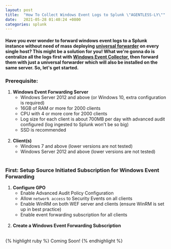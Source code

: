 ```yaml
---
layout: post
title:  "How To Collect Windows Event Logs to Splunk \"AGENTLESS-LY\""
date:   2021-05-28 01:40:24 +0800
categories: splunk
---
```


#### Have you ever wonder to forward windows event logs to a Splunk instance without need of mass deploying [universal forwarder](https://docs.splunk.com/Splexicon:Universalforwarder) on every single host? This might be a solution for you! What we're gonna do is centralize all the logs first with [Windows Event Collector](https://docs.microsoft.com/en-us/windows/win32/wec/windows-event-collector), then forward them with just a universal forwarder which will also be installed on the same server. So, let's get started.

### Prerequisite:
1. **Windows Event Forwarding Server**
    - Windows Server 2012 and above (or Windows 10, extra configuration is required)
    - 16GB of RAM or more for 2000 clients
    - CPU with 4 or more core for 2000 clients
    - Log size for each client is about 700MB per day with advanced audit configured (log ingested to Splunk won't be so big)
    - SSD is recommended
    <br><br>
2. **Client(s)**
    - Windows 7 and above (lower versions are not tested)
    - Windows Server 2012 and above (lower versions are not tested)
    <br><br>

### First: Setup Source Initiated Subscription for Windows Event Forwarding
1. **Configure GPO**
    - Enable Advanced Audit Policy Configuration
    - Allow `network access` to Security Events on all clients
    - Enable WinRM on both WEF server and clients (ensure WinRM is set up in best practice)
    - Enable event forwarding subscription for all clients
    <br><br>
2. **Create a Windows Event Forwarding Subscription**
    <br><br>

{% highlight ruby %}
Coming Soon!
{% endhighlight %}
